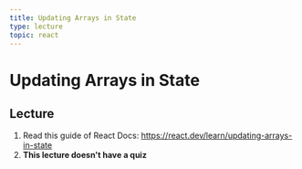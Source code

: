 ```yaml
---
title: Updating Arrays in State
type: lecture
topic: react
---
```


# Updating Arrays in State

## Lecture

1. Read this guide of React Docs: https://react.dev/learn/updating-arrays-in-state
2. **This lecture doesn't have a quiz**
